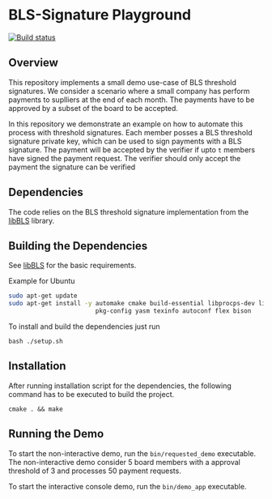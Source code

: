 # BLS-Signature Playground

[![Build status](https://travis-ci.org/lubux/bls-sig-playground.svg?branch=master)](https://travis-ci.org/lubux/bls-sig-playground)

## Overview 
This repository implements a small demo use-case of BLS threshold signatures. 
We consider a scenario where a small company has perform payments to suplliers at the end of each month.
The payments have to be approved by a subset of the board to be accepted. 

In this repository we demonstrate an example on how to automate this process with threshold signatures. 
Each member posses a BLS threshold signature private key, which can be used to sign payments with a BLS signature.
The payment will be accepted by the verifier if upto `t` members have signed the payment request.
The verifier should only accept the payment the signature can be verified 

## Dependencies 
The code relies on the BLS threshold signature implementation from the [libBLS](https://github.com/skalenetwork/libBLS) library.

## Building the Dependencies 
See  [libBLS](https://github.com/skalenetwork/libBLS) for the basic requirements.

Example for Ubuntu 
```bash
sudo apt-get update
sudo apt-get install -y automake cmake build-essential libprocps-dev libtool\
                        pkg-config yasm texinfo autoconf flex bison

```

To install and build the dependencies just run
```
bash ./setup.sh
```

## Installation

After running installation script for the dependencies, the following command has to be executed to build the project.
```
cmake . && make
``` 

## Running the Demo 

To start the non-interactive demo, run the `bin/requested_demo` executable.
The non-interactive demo consider 5 board members with a approval threshold of 3 and processes 50 payment requests.

To start the interactive console demo, run the `bin/demo_app` executable.
